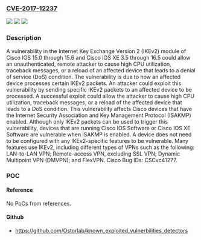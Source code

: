 ### [CVE-2017-12237](https://cve.mitre.org/cgi-bin/cvename.cgi?name=CVE-2017-12237)
![](https://img.shields.io/static/v1?label=Product&message=Cisco%20IOS%20and%20IOS%20XE&color=blue)
![](https://img.shields.io/static/v1?label=Version&message=n%2Fa&color=blue)
![](https://img.shields.io/static/v1?label=Vulnerability&message=CWE-399&color=brighgreen)

### Description

A vulnerability in the Internet Key Exchange Version 2 (IKEv2) module of Cisco IOS 15.0 through 15.6 and Cisco IOS XE 3.5 through 16.5 could allow an unauthenticated, remote attacker to cause high CPU utilization, traceback messages, or a reload of an affected device that leads to a denial of service (DoS) condition. The vulnerability is due to how an affected device processes certain IKEv2 packets. An attacker could exploit this vulnerability by sending specific IKEv2 packets to an affected device to be processed. A successful exploit could allow the attacker to cause high CPU utilization, traceback messages, or a reload of the affected device that leads to a DoS condition. This vulnerability affects Cisco devices that have the Internet Security Association and Key Management Protocol (ISAKMP) enabled. Although only IKEv2 packets can be used to trigger this vulnerability, devices that are running Cisco IOS Software or Cisco IOS XE Software are vulnerable when ISAKMP is enabled. A device does not need to be configured with any IKEv2-specific features to be vulnerable. Many features use IKEv2, including different types of VPNs such as the following: LAN-to-LAN VPN; Remote-access VPN, excluding SSL VPN; Dynamic Multipoint VPN (DMVPN); and FlexVPN. Cisco Bug IDs: CSCvc41277.

### POC

#### Reference
No PoCs from references.

#### Github
- https://github.com/Ostorlab/known_exploited_vulnerbilities_detectors

